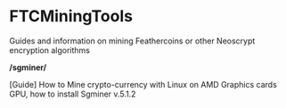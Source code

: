 # FTCMiningTools
Guides and information on mining Feathercoins or other Neoscrypt encryption algorithms

**/sgminer/**

[Guide] How to Mine crypto-currency with Linux on AMD Graphics cards GPU, how to install Sgminer v.5.1.2